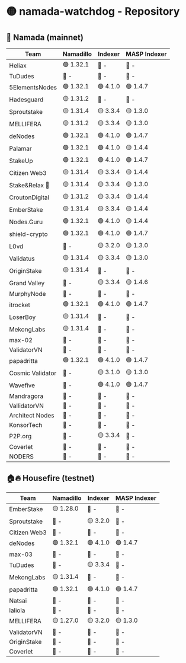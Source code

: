 # 🟡 namada-watchdog - Repository

## 🚀 Namada (mainnet)

| Team | Namadillo | Indexer | MASP Indexer |
|-|-|-|-|
| Heliax | 🟢 1.32.1 | 🔴 - | 🔴 - |
| TuDudes | 🔴 - | 🔴 - | 🔴 - |
| 5ElementsNodes | 🟢 1.32.1 | 🟢 4.1.0 | 🟢 1.4.7 |
| Hadesguard | 🟡 1.31.2 | 🔴 - | 🔴 - |
| Sproutstake | 🟡 1.31.4 | 🟡 3.3.4 | 🟡 1.3.0 |
| MELLIFERA | 🟡 1.31.2 | 🟡 3.3.4 | 🟡 1.3.0 |
| deNodes | 🟢 1.32.1 | 🟢 4.1.0 | 🟢 1.4.7 |
| Palamar | 🟢 1.32.1 | 🟢 4.1.0 | 🟡 1.4.4 |
| StakeUp | 🟢 1.32.1 | 🟢 4.1.0 | 🟢 1.4.7 |
| Citizen Web3 | 🟡 1.31.4 | 🟡 3.3.4 | 🟡 1.4.4 |
| Stake&Relax 🦥 | 🟡 1.31.4 | 🟡 3.3.4 | 🟡 1.3.0 |
| CroutonDigital | 🟡 1.31.2 | 🟡 3.3.4 | 🟡 1.4.4 |
| EmberStake | 🟡 1.31.4 | 🟡 3.3.4 | 🟡 1.4.4 |
| Nodes.Guru | 🟢 1.32.1 | 🟢 4.1.0 | 🟡 1.4.4 |
| shield-crypto | 🟢 1.32.1 | 🟢 4.1.0 | 🟢 1.4.7 |
| L0vd | 🔴 - | 🟡 3.2.0 | 🟡 1.3.0 |
| Validatus | 🟡 1.31.4 | 🟡 3.3.4 | 🟡 1.3.0 |
| OriginStake | 🟡 1.31.4 | 🔴 - | 🔴 - |
| Grand Valley | 🔴 - | 🟡 3.3.4 | 🟡 1.4.6 |
| MurphyNode | 🔴 - | 🔴 - | 🔴 - |
| itrocket | 🟢 1.32.1 | 🟢 4.1.0 | 🟢 1.4.7 |
| LoserBoy | 🟡 1.31.4 | 🔴 - | 🔴 - |
| MekongLabs | 🟡 1.31.4 | 🔴 - | 🔴 - |
| max-02 | 🔴 - | 🔴 - | 🔴 - |
| ValidatorVN | 🔴 - | 🔴 - | 🔴 - |
| papadritta | 🟢 1.32.1 | 🟢 4.1.0 | 🟢 1.4.7 |
| Cosmic Validator | 🔴 - | 🟡 3.1.0 | 🟡 1.3.0 |
| Wavefive | 🔴 - | 🟢 4.1.0 | 🟢 1.4.7 |
| Mandragora | 🔴 - | 🔴 - | 🔴 - |
| VallidatorVN | 🔴 - | 🔴 - | 🔴 - |
| Architect Nodes | 🔴 - | 🔴 - | 🔴 - |
| KonsorTech | 🔴 - | 🔴 - | 🔴 - |
| P2P.org | 🔴 - | 🟡 3.3.4 | 🔴 - |
| Coverlet | 🔴 - | 🔴 - | 🔴 - |
| NODERS | 🔴 - | 🔴 - | 🔴 - |

## 🏠🔥 Housefire (testnet)

| Team | Namadillo | Indexer | MASP Indexer |
|-|-|-|-|
| EmberStake | 🟡 1.28.0 | 🔴 - | 🔴 - |
| Sproutstake | 🔴 - | 🟡 3.2.0 | 🔴 - |
| Citizen Web3 | 🔴 - | 🔴 - | 🔴 - |
| deNodes | 🟢 1.32.1 | 🟢 4.1.0 | 🟢 1.4.7 |
| max-03 | 🔴 - | 🔴 - | 🔴 - |
| TuDudes | 🔴 - | 🟡 3.3.4 | 🔴 - |
| MekongLabs | 🟡 1.31.4 | 🔴 - | 🔴 - |
| papadritta | 🟢 1.32.1 | 🟢 4.1.0 | 🟢 1.4.7 |
| Natsai | 🔴 - | 🔴 - | 🔴 - |
| laliola | 🔴 - | 🔴 - | 🔴 - |
| MELLIFERA | 🟡 1.27.0 | 🟡 3.2.0 | 🟡 1.3.0 |
| ValidatorVN | 🔴 - | 🔴 - | 🔴 - |
| OriginStake | 🔴 - | 🔴 - | 🔴 - |
| Coverlet | 🔴 - | 🔴 - | 🔴 - |

